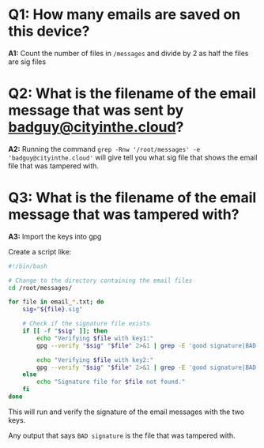 # Q1: How many emails are saved on this device?
**A1:** Count the number of files in `/messages` and divide by 2 as half the files are sig files

# Q2: What is the filename of the email message that was sent by badguy@cityinthe.cloud?
**A2:** Running the command `grep -Rnw '/root/messages' -e 'badguy@cityinthe.cloud'` will give tell you what sig file that shows the email file that was tampered with. 

# Q3: What is the filename of the email message that was tampered with?
**A3:**
Import the keys into gpg

Create a script like:
```bash
#!/bin/bash

# Change to the directory containing the email files
cd /root/messages/

for file in email_*.txt; do
    sig="${file}.sig"

    # Check if the signature file exists
    if [[ -f "$sig" ]]; then
        echo "Verifying $file with key1:"
        gpg --verify "$sig" "$file" 2>&1 | grep -E 'good signature|BAD signature'

        echo "Verifying $file with key2:"
        gpg --verify "$sig" "$file" 2>&1 | grep -E 'good signature|BAD signature'
    else
        echo "Signature file for $file not found."
    fi
done
```
This will run and verify the signature of the email messages with the two keys.

Any output that says `BAD signature` is the file that was tampered with.